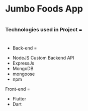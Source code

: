 # Jumbo Foods App
#
### Technologies used in Project =
# 
* Back-end =
- NodeJS Custom Backend API
- ExpressJs
- MongoDB
- mongoose
- npm

Front-end =
- Flutter
- Dart
# 